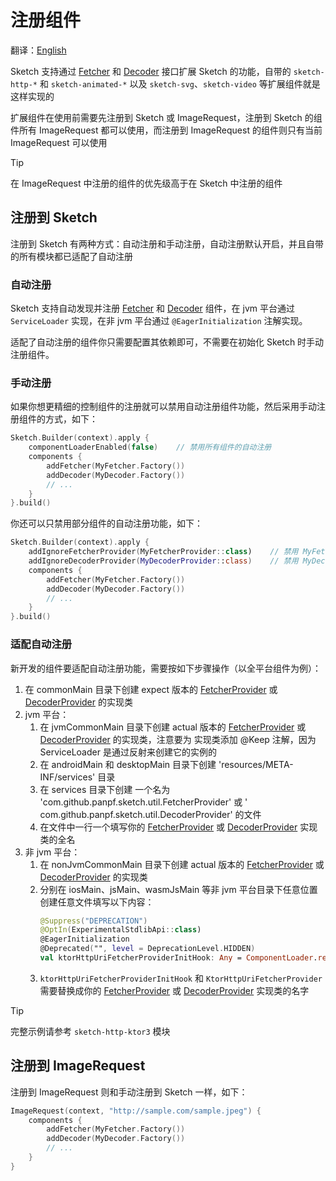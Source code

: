 # 注册组件

翻译：[English](register_component.md)

Sketch 支持通过 [Fetcher] 和 [Decoder] 接口扩展 Sketch 的功能，自带的 `sketch-http-*` 和
`sketch-animated-*` 以及 `sketch-svg`、`sketch-video` 等扩展组件就是这样实现的

扩展组件在使用前需要先注册到 Sketch 或 ImageRequest，注册到 Sketch 的组件所有 ImageRequest 都可以使用，而注册到
ImageRequest 的组件则只有当前 ImageRequest 可以使用

> [!TIP]
> 在 ImageRequest 中注册的组件的优先级高于在 Sketch 中注册的组件

## 注册到 Sketch

注册到 Sketch 有两种方式：自动注册和手动注册，自动注册默认开启，并且自带的所有模块都已适配了自动注册

### 自动注册

Sketch 支持自动发现并注册 [Fetcher] 和 [Decoder] 组件，在 jvm 平台通过 `ServiceLoader` 实现，在非 jvm
平台通过 `@EagerInitialization` 注解实现。

适配了自动注册的组件你只需要配置其依赖即可，不需要在初始化 Sketch 时手动注册组件。

### 手动注册

如果你想更精细的控制组件的注册就可以禁用自动注册组件功能，然后采用手动注册组件的方式，如下：

```kotlin
Sketch.Builder(context).apply {
    componentLoaderEnabled(false)    // 禁用所有组件的自动注册
    components {
        addFetcher(MyFetcher.Factory())
        addDecoder(MyDecoder.Factory())
        // ...
    }
}.build()
```

你还可以只禁用部分组件的自动注册功能，如下：

```kotlin
Sketch.Builder(context).apply {
    addIgnoreFetcherProvider(MyFetcherProvider::class)    // 禁用 MyFetcherProvider 组件的自动注册
    addIgnoreDecoderProvider(MyDecoderProvider::class)    // 禁用 MyDecoderProvider 组件的自动注册
    components {
        addFetcher(MyFetcher.Factory())
        addDecoder(MyDecoder.Factory())
        // ...
    }
}.build()
```

### 适配自动注册

新开发的组件要适配自动注册功能，需要按如下步骤操作（以全平台组件为例）：

1. 在 commonMain 目录下创建 expect 版本的 [FetcherProvider] 或 [DecoderProvider] 的实现类
2. jvm 平台：
    1. 在 jvmCommonMain 目录下创建 actual 版本的 [FetcherProvider] 或 [DecoderProvider] 的实现类，注意要为
       实现类添加 @Keep 注解，因为 ServiceLoader 是通过反射来创建它的实例的
    2. 在 androidMain 和 desktopMain 目录下创建 'resources/META-INF/services' 目录
    3. 在 services 目录下创建 一个名为 'com.github.panpf.sketch.util.FetcherProvider' 或 '
       com.github.panpf.sketch.util.DecoderProvider' 的文件
    4. 在文件中一行一个填写你的 [FetcherProvider] 或 [DecoderProvider] 实现类的全名
3. 非 jvm 平台：
    1. 在 nonJvmCommonMain 目录下创建 actual 版本的 [FetcherProvider] 或 [DecoderProvider] 的实现类
    2. 分别在 iosMain、jsMain、wasmJsMain 等非 jvm 平台目录下任意位置创建任意文件填写以下内容：
       ```kotlin
       @Suppress("DEPRECATION")
       @OptIn(ExperimentalStdlibApi::class)
       @EagerInitialization
       @Deprecated("", level = DeprecationLevel.HIDDEN)
       val ktorHttpUriFetcherProviderInitHook: Any = ComponentLoader.register(KtorHttpUriFetcherProvider())
       ```
    3. `ktorHttpUriFetcherProviderInitHook` 和 `KtorHttpUriFetcherProvider` 需要替换成你的
       [FetcherProvider] 或 [DecoderProvider] 实现类的名字

> [!TIP]
> 完整示例请参考 `sketch-http-ktor3` 模块

## 注册到 ImageRequest

注册到 ImageRequest 则和手动注册到 Sketch 一样，如下：

```kotlin
ImageRequest(context, "http://sample.com/sample.jpeg") {
    components {
        addFetcher(MyFetcher.Factory())
        addDecoder(MyDecoder.Factory())
        // ...
    }
}
```

[Decoder]: ../../sketch-core/src/commonMain/kotlin/com/github/panpf/sketch/decode/Decoder.kt

[Fetcher]: ../../sketch-core/src/commonMain/kotlin/com/github/panpf/sketch/fetch/Fetcher.kt

[FetcherProvider]: ../../sketch-core/src/commonMain/kotlin/com/github/panpf/sketch/util/ComponentLoader.kt

[DecoderProvider]: ../../sketch-core/src/commonMain/kotlin/com/github/panpf/sketch/util/ComponentLoader.kt